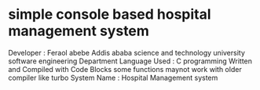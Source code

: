 # simple console based hospital management system

Developer : Feraol abebe
Addis ababa science and technology university software engineering Department
Language Used : C programming
Written and Compiled with Code Blocks some functions maynot work with older compiler like turbo
System Name : Hospital Management system

